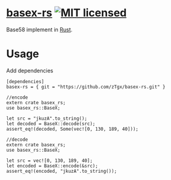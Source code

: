 # [basex-rs](https://github.com/zTgx/basex-rs.git)  [![MIT licensed](https://img.shields.io/badge/license-MIT-blue.svg)](./LICENSE)

Base58 implement in [Rust](http://www.rust-lang.org).

# Usage
Add dependencies
```
[dependencies]
basex-rs = { git = "https://github.com/zTgx/basex-rs.git" }
```

```
//encode
extern crate basex_rs;
use basex_rs::BaseX;

let src = "jkuzA".to_string();
let decoded = BaseX::decode(src);
assert_eq!(decoded, Some(vec![0, 130, 189, 40]));
```

```
//decode
extern crate basex_rs;
use basex_rs::BaseX;

let src = vec![0, 130, 189, 40];
let encoded = BaseX::encode(&src);
assert_eq!(encoded, "jkuzA".to_string());
```

